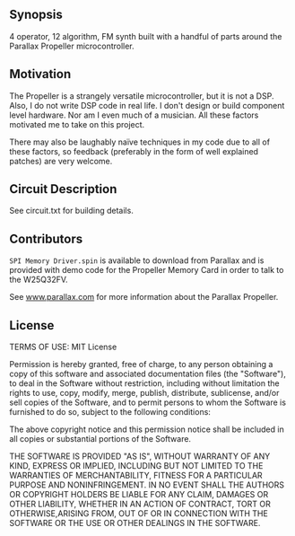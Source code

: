 ## Synopsis

4 operator, 12 algorithm, FM synth built with a handful of parts around the
Parallax Propeller microcontroller.

## Motivation

The Propeller is a strangely versatile microcontroller, but it is not a DSP.
Also, I do not write DSP code in real life. I don't design or build component
level hardware. Nor am I even much of a musician.  All these factors motivated
me to take on this project.

There may also be laughably naïve techniques in my code due to all of these
factors, so feedback (preferably in the form of well explained patches) are
very welcome.

## Circuit Description

See circuit.txt for building details.

## Contributors

`SPI Memory Driver.spin` is available to download from Parallax and is
provided with demo code for the Propeller Memory Card in order to talk to
the W25Q32FV.

See www.parallax.com for more information about the Parallax Propeller.

## License

TERMS OF USE: MIT License                                                           

Permission is hereby granted, free of charge, to any person obtaining a copy
of this software and associated documentation files (the "Software"), to deal
in the Software without restriction, including without limitation the rights
to use, copy, modify, merge, publish, distribute, sublicense, and/or sell
copies of the Software, and to permit persons to whom the Software is
furnished to do so, subject to the following conditions:

The above copyright notice and this permission notice shall be included in
all copies or substantial portions of the Software.

THE SOFTWARE IS PROVIDED "AS IS", WITHOUT WARRANTY OF ANY KIND, EXPRESS OR
IMPLIED, INCLUDING BUT NOT LIMITED TO THE WARRANTIES OF MERCHANTABILITY,
FITNESS FOR A PARTICULAR PURPOSE AND NONINFRINGEMENT. IN NO EVENT SHALL THE
AUTHORS OR COPYRIGHT HOLDERS BE LIABLE FOR ANY CLAIM, DAMAGES OR OTHER
LIABILITY, WHETHER IN AN ACTION OF CONTRACT, TORT OR OTHERWISE,ARISING FROM,
OUT OF OR IN CONNECTION WITH THE SOFTWARE OR THE USE OR OTHER DEALINGS IN
THE SOFTWARE.

